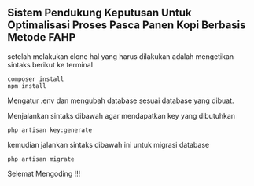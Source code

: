 ## Sistem Pendukung Keputusan Untuk Optimalisasi Proses Pasca Panen Kopi Berbasis Metode FAHP

setelah melakukan clone hal yang harus dilakukan adalah mengetikan sintaks berikut ke terminal

```
composer install
npm install
```

Mengatur .env dan mengubah database sesuai database yang dibuat.

Menjalankan sintaks dibawah agar mendapatkan key yang dibutuhkan

```
php artisan key:generate
```

kemudian jalankan sintaks dibawah ini untuk migrasi database

```
php artisan migrate
```

Selemat Mengoding !!!
